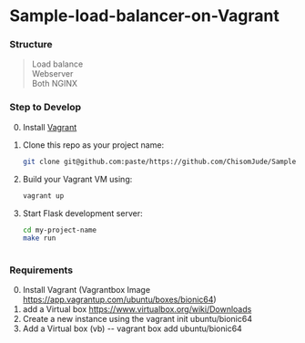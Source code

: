 # Sample-load-balancer-on-Vagrant

### Structure
> Load balance <br />
> Webserver <br />
> Both NGINX

### Step to Develop

0. Install [Vagrant](https://www.vagrantup.com/)

0. Clone this repo as your project name: 
    ```sh
    git clone git@github.com:paste/https://github.com/ChisomJude/Sample-load-balancer-on-Vagrant
    ```

0. Build your Vagrant VM using:

    ```sh
    vagrant up
    ```

0. Start Flask development server:
    ```sh
    cd my-project-name
    make run
  
  ### Requirements
  0. Install Vagrant  (Vagrantbox Image https://app.vagrantup.com/ubuntu/boxes/bionic64)
  0. add a  Virtual box https://www.virtualbox.org/wiki/Downloads
  0. Create a new instance using the vagrant init ubuntu/bionic64
  0. Add a Virtual box (vb) -- vagrant box add ubuntu/bionic64
 
  
